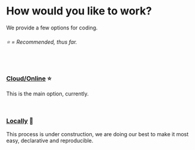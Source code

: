 # How would you like to work?
We provide a few options for coding.
###### ⭐ = Recommended, thus far.

<br>

### [Cloud/Online](https://github.com/ACADEV1/.github/blob/dev/docs/workflows/cloud/README.md) ⭐
This is the main option, currently.

<br>

### [Locally]() 🚧
This process is under construction, we are doing our best to make it most easy, declarative and reproducible.
